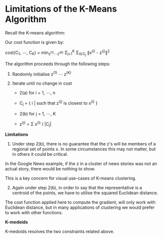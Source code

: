 # Limitations of the K-Means Algorithm

Recall the K-means algorithm:

Our cost function is given by:

cost(C<sub>1</sub>, ⋯, C<sub>K</sub>) = min<sub>z<sup>(1)</sup>⋯z<sup>(K)</sup></sub> Σ<sub>j=1</sub><sup>K</sup> Σ<sub>i∈C<sub>j</sub></sub> ∥x<sup>(i)</sup> - z<sup>(j)</sup>∥<sup>2</sup>

The algorithm proceeds through the following steps:

1. Randomly initialise z<sup>(1)</sup> ⋯ z<sup>(K)</sup>

2. Iterate until no change in cost

   - 2(a) for i = 1, ⋯, n
   - C<sub>j</sub> = { i | such that z<sup>(j)</sup> is closest to x<sup>(i)</sup> }

   - 2(b) for j = 1, ⋯, K
   - z<sup>(j)</sup> = Σ x<sup>(i)</sup> / |C<sub>j</sub>|

**Limitations**

1. Under step 2(b), there is no guarantee that the z's will be members of a regional set of points x. In some circumstances this may not matter, but in others it could be critical.

In the Google News example, if the z in a cluster of news stories was not an actual story, there would be nothing to show.

This is a key concern for visual use-cases of K-means clustering.

2. Again under step 2(b), in order to say that the representative is a centroid of the points, we have to utilise the squared Euclidean distance.

The cost function applied here to compute the gradient, will only work with Euclidean distance, but in many applications of clustering we would prefer to work with other functions.

**K-medoids**

K-medoids resolves the two constraints related above.
